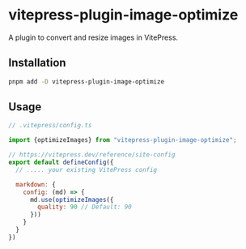 # vitepress-plugin-image-optimize

A plugin to convert and resize images in VitePress.

## Installation

```bash
pnpm add -D vitepress-plugin-image-optimize
```

## Usage

```js
// .vitepress/config.ts

import {optimizeImages} from "vitepress-plugin-image-optimize";

// https://vitepress.dev/reference/site-config
export default defineConfig({
  // ..... your existing VitePress config

  markdown: {
    config: (md) => {
      md.use(optimizeImages({
        quality: 90 // Default: 90
      }))
    }
  }
})
